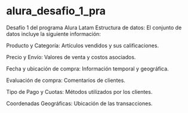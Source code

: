 # alura_desafio_1_pra
Desafío 1 del programa Alura Latam
Estructura de datos:
El conjunto de datos incluye la siguiente información:

Producto y Categoría: Artículos vendidos y sus calificaciones.

Precio y Envío: Valores de venta y costos asociados.

Fecha y ubicación de compra: Información temporal y geográfica.

Evaluación de compra: Comentarios de clientes.

Tipo de Pago y Cuotas: Métodos utilizados por los clientes.

Coordenadas Geográficas: Ubicación de las transacciones.
